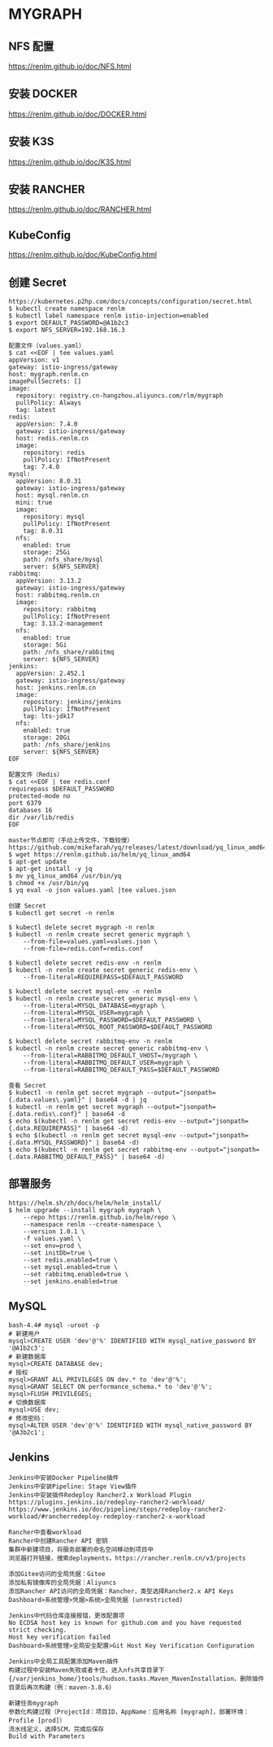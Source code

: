 # MYGRAPH

## NFS 配置  
<a href="https://renlm.github.io/doc/NFS.html" target="_blank">https://<span></span>renlm.github.io/doc/NFS.html</a>  

## 安装 DOCKER  
<a href="https://renlm.github.io/doc/DOCKER.html" target="_blank">https://<span></span>renlm.github.io/doc/DOCKER.html</a>  

## 安装 K3S  
<a href="https://renlm.github.io/doc/K3S.html" target="_blank">https://<span></span>renlm.github.io/doc/K3S.html</a>  

## 安装 RANCHER  
<a href="https://renlm.github.io/doc/RANCHER.html" target="_blank">https://<span></span>renlm.github.io/doc/RANCHER.html</a>  

## KubeConfig  
<a href="https://renlm.github.io/doc/KubeConfig.html" target="_blank">https://<span></span>renlm.github.io/doc/KubeConfig.html</a>  

## 创建 Secret
	https://kubernetes.p2hp.com/docs/concepts/configuration/secret.html
	$ kubectl create namespace renlm
	$ kubectl label namespace renlm istio-injection=enabled
	$ export DEFAULT_PASSWORD=@A1b2c3
	$ export NFS_SERVER=192.168.16.3
	
```
配置文件（values.yaml）
$ cat <<EOF | tee values.yaml
appVersion: v1
gateway: istio-ingress/gateway
host: mygraph.renlm.cn
imagePullSecrets: []
image:
  repository: registry.cn-hangzhou.aliyuncs.com/rlm/mygraph
  pullPolicy: Always
  tag: latest
redis:
  appVersion: 7.4.0
  gateway: istio-ingress/gateway
  host: redis.renlm.cn
  image:
    repository: redis
    pullPolicy: IfNotPresent
    tag: 7.4.0
mysql:
  appVersion: 8.0.31
  gateway: istio-ingress/gateway
  host: mysql.renlm.cn
  mini: true
  image:
    repository: mysql
    pullPolicy: IfNotPresent
    tag: 8.0.31
  nfs:
    enabled: true
    storage: 25Gi
    path: /nfs_share/mysql
    server: ${NFS_SERVER}
rabbitmq:
  appVersion: 3.13.2
  gateway: istio-ingress/gateway
  host: rabbitmq.renlm.cn
  image:
    repository: rabbitmq
    pullPolicy: IfNotPresent
    tag: 3.13.2-management
  nfs:
    enabled: true
    storage: 5Gi
    path: /nfs_share/rabbitmq
    server: ${NFS_SERVER}
jenkins:
  appVersion: 2.452.1
  gateway: istio-ingress/gateway
  host: jenkins.renlm.cn
  image:
    repository: jenkins/jenkins
    pullPolicy: IfNotPresent
    tag: lts-jdk17
  nfs:
    enabled: true
    storage: 20Gi
    path: /nfs_share/jenkins
    server: ${NFS_SERVER}
EOF

配置文件（Redis）
$ cat <<EOF | tee redis.conf
requirepass $DEFAULT_PASSWORD
protected-mode no
port 6379
databases 16
dir /var/lib/redis
EOF
```

	master节点即可（手动上传文件，下载较慢）
	https://github.com/mikefarah/yq/releases/latest/download/yq_linux_amd64
	$ wget https://renlm.github.io/helm/yq_linux_amd64
	$ apt-get update
	$ apt-get install -y jq
	$ mv yq_linux_amd64 /usr/bin/yq
	$ chmod +x /usr/bin/yq
	$ yq eval -o json values.yaml |tee values.json
	
	创建 Secret
	$ kubectl get secret -n renlm
	
	$ kubectl delete secret mygraph -n renlm
	$ kubectl -n renlm create secret generic mygraph \
        --from-file=values.yaml=values.json \
        --from-file=redis.conf=redis.conf
        
    $ kubectl delete secret redis-env -n renlm
	$ kubectl -n renlm create secret generic redis-env \
        --from-literal=REQUIREPASS=$DEFAULT_PASSWORD
    
	$ kubectl delete secret mysql-env -n renlm
	$ kubectl -n renlm create secret generic mysql-env \
        --from-literal=MYSQL_DATABASE=mygraph \
        --from-literal=MYSQL_USER=mygraph \
        --from-literal=MYSQL_PASSWORD=$DEFAULT_PASSWORD \
        --from-literal=MYSQL_ROOT_PASSWORD=$DEFAULT_PASSWORD
        
	$ kubectl delete secret rabbitmq-env -n renlm
	$ kubectl -n renlm create secret generic rabbitmq-env \
        --from-literal=RABBITMQ_DEFAULT_VHOST=/mygraph \
        --from-literal=RABBITMQ_DEFAULT_USER=mygraph \
        --from-literal=RABBITMQ_DEFAULT_PASS=$DEFAULT_PASSWORD
        
    查看 Secret
    $ kubectl -n renlm get secret mygraph --output="jsonpath={.data.values\.yaml}" | base64 -d | jq
    $ kubectl -n renlm get secret mygraph --output="jsonpath={.data.redis\.conf}" | base64 -d
    $ echo $(kubectl -n renlm get secret redis-env --output="jsonpath={.data.REQUIREPASS}" | base64 -d)
    $ echo $(kubectl -n renlm get secret mysql-env --output="jsonpath={.data.MYSQL_PASSWORD}" | base64 -d)
    $ echo $(kubectl -n renlm get secret rabbitmq-env --output="jsonpath={.data.RABBITMQ_DEFAULT_PASS}" | base64 -d)
	  	
## 部署服务
	https://helm.sh/zh/docs/helm/helm_install/
	$ helm upgrade --install mygraph mygraph \
        --repo https://renlm.github.io/helm/repo \
        --namespace renlm --create-namespace \
        --version 1.0.1 \
        -f values.yaml \
        --set env=prod \
        --set initDb=true \
        --set redis.enabled=true \
        --set mysql.enabled=true \
        --set rabbitmq.enabled=true \
        --set jenkins.enabled=true

## MySQL
```
bash-4.4# mysql -uroot -p
# 新建用户
mysql>CREATE USER 'dev'@'%' IDENTIFIED WITH mysql_native_password BY '@A1b2c3';
# 新建数据库
mysql>CREATE DATABASE dev;
# 授权
mysql>GRANT ALL PRIVILEGES ON dev.* to 'dev'@'%';
mysql>GRANT SELECT ON performance_schema.* to 'dev'@'%';
mysql>FLUSH PRIVILEGES;
# 切换数据库
mysql>USE dev;
# 修改密码：
mysql>ALTER USER 'dev'@'%' IDENTIFIED WITH mysql_native_password BY '@A3b2c1';
```

## Jenkins
	Jenkins中安装Docker Pipeline插件
	Jenkins中安装Pipeline: Stage View插件
	Jenkins中安装插件Redeploy Rancher2.x Workload Plugin
	https://plugins.jenkins.io/redeploy-rancher2-workload/
	https://www.jenkins.io/doc/pipeline/steps/redeploy-rancher2-workload/#rancherredeploy-redeploy-rancher2-x-workload
	
	Rancher中查看workload
	Rancher中创建Rancher API 密钥
	集群中新建项目，将服务部署的命名空间移动到项目中
	浏览器打开链接，搜索deployments，https://rancher.renlm.cn/v3/projects
	
	添加Gitee访问的全局凭据：Gitee
	添加私有镜像库的全局凭据：Aliyuncs
	添加Rancher API访问的全局凭据：Rancher，类型选择Rancher2.x API Keys
	Dashboard>系统管理>凭据>系统>全局凭据 (unrestricted)

	Jenkins中代码仓库连接报错，更改配置项
	No ECDSA host key is known for github.com and you have requested strict checking.
	Host key verification failed
	Dashboard>系统管理>全局安全配置>Git Host Key Verification Configuration
	
	Jenkins中全局工具配置添加Maven插件
	构建过程中安装Maven失败或者卡住，进入nfs共享目录下{/var/jenkins_home/}tools/hudson.tasks.Maven_MavenInstallation，删除插件目录后再次构建（例：maven-3.8.6）

	新建任务mygraph
	参数化构建过程（ProjectId：项目ID，AppName：应用名称 [mygraph]，部署环境：Profile [prod]）
	流水线定义，选择SCM，完成后保存
	Build with Parameters

